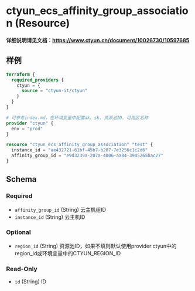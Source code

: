 # ctyun_ecs_affinity_group_association (Resource)
**详细说明请见文档：https://www.ctyun.cn/document/10026730/10597685**



## 样例

```terraform
terraform {
  required_providers {
    ctyun = {
      source = "ctyun-it/ctyun"
    }
  }
}

# 可参考index.md，在环境变量中配置ak、sk、资源池ID、可用区名称
provider "ctyun" {
  env = "prod"
}

resource "ctyun_ecs_affinity_group_association" "test" {
  instance_id = "ae432721-61bf-45b7-b207-7e3256c1c2d6"
  affinity_group_id = "e9d3239a-207a-4006-aa84-3945265bac27"
}
```

<!-- schema generated by tfplugindocs -->
## Schema

### Required

- `affinity_group_id` (String) 云主机组ID
- `instance_id` (String) 云主机ID

### Optional

- `region_id` (String) 资源池ID，如果不填则默认使用provider ctyun中的region_id或环境变量中的CTYUN_REGION_ID

### Read-Only

- `id` (String) ID